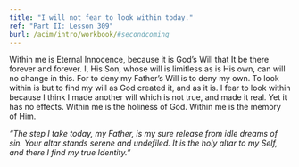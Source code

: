 ```yaml
---
title: "I will not fear to look within today."
ref: "Part II: Lesson 309"
burl: /acim/intro/workbook/#secondcoming
---
```


Within me is Eternal Innocence, because it is God’s Will that It be
there forever and forever. I, His Son, whose will is limitless as is His
own, can will no change in this. For to deny my Father’s Will is to deny
my own. To look within is but to find my will as God created it, and as
it is. I fear to look within because I think I made another will which
is not true, and made it real. Yet it has no effects. Within me is the
holiness of God. Within me is the memory of Him.

*“The step I take today, my Father, is my sure release from idle dreams
of sin. Your altar stands serene and undefiled. It is the holy altar to
my Self, and there I find my true Identity.”*

